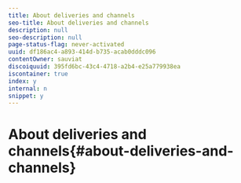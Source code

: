 ```yaml
---
title: About deliveries and channels
seo-title: About deliveries and channels
description: null
seo-description: null
page-status-flag: never-activated
uuid: df186ac4-a893-414d-b735-acab0dddc096
contentOwner: sauviat
discoiquuid: 395fd6bc-43c4-4718-a2b4-e25a779938ea
iscontainer: true
index: y
internal: n
snippet: y
---
```


# About deliveries and channels{#about-deliveries-and-channels}

